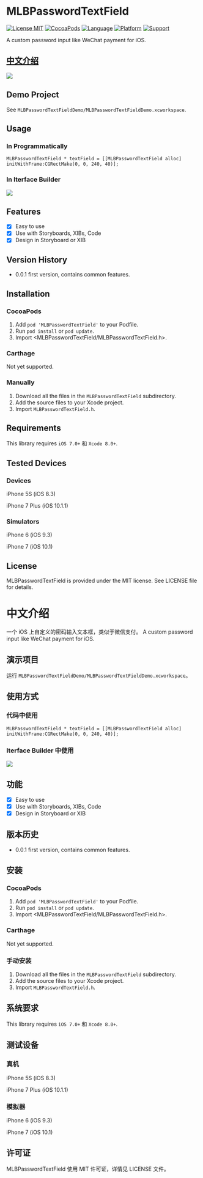# MLBPasswordTextField
[![License MIT](https://img.shields.io/badge/license-MIT-green.svg?style=flat)](https://raw.githubusercontent.com/meilbn/MLBPasswordTextField/master/LICENSE)
[![CocoaPods](https://img.shields.io/cocoapods/v/MLBPasswordTextField.svg)](https://github.com/meilbn/MLBPasswordTextField)
[![Language](https://img.shields.io/badge/language-Objective--C-brightgreen.svg)](https://developer.apple.com/swift)
[![Platform](https://img.shields.io/badge/platform-iOS-orange.svg)](https://www.apple.com/nl/ios/)
[![Support](https://img.shields.io/badge/support-iOS%207+%20-blue.svg?style=flat)](https://www.apple.com/nl/ios/)

A custom password input like WeChat payment for iOS.

## **[中文介绍](https://github.com/meilbn/MLBPasswordTextField#中文介绍)**

![][Demo]

## Demo Project
See ``MLBPasswordTextFieldDemo/MLBPasswordTextFieldDemo.xcworkspace``.

## Usage
### In Programmatically

```
MLBPasswordTextField * textField = [[MLBPasswordTextField alloc] initWithFrame:CGRectMake(0, 0, 240, 40)];
```

### In Iterface Builder

![][Demo_In_IB]

## Features
- [x] Easy to use
- [x] Use with Storyboards, XIBs, Code
- [x] Design in Storyboard or XIB

## Version History
- 0.0.1 first version, contains common features.

## Installation
### CocoaPods
1. Add ``pod 'MLBPasswordTextField'`` to your Podfile.
2. Run ``pod install`` or ``pod update``.
3. Import \<MLBPasswordTextField/MLBPasswordTextField.h\>.

### Carthage
Not yet supported.

### Manually
1. Download all the files in the ``MLBPasswordTextField`` subdirectory.
2. Add the source files to your Xcode project.
3. Import ``MLBPasswordTextField.h``.

## Requirements
This library requires ``iOS 7.0+`` 和 ``Xcode 8.0+``.

## Tested Devices
### Devices
iPhone 5S (iOS 8.3)

iPhone 7 Plus (iOS 10.1.1)

### Simulators
iPhone 6 (iOS 9.3)

iPhone 7 (iOS 10.1)

## License
MLBPasswordTextField is provided under the MIT license. See LICENSE file for details.

# 中文介绍
一个 iOS 上自定义的密码输入文本框，类似于微信支付。
A custom password input like WeChat payment for iOS.

## 演示项目
运行 ``MLBPasswordTextFieldDemo/MLBPasswordTextFieldDemo.xcworkspace``。

## 使用方式
### 代码中使用

```
MLBPasswordTextField * textField = [[MLBPasswordTextField alloc] initWithFrame:CGRectMake(0, 0, 240, 40)];
```

### Iterface Builder 中使用

![][Demo_In_IB]

## 功能
- [x] Easy to use
- [x] Use with Storyboards, XIBs, Code
- [x] Design in Storyboard or XIB

## 版本历史
- 0.0.1 first version, contains common features.

## 安装
### CocoaPods
1. Add ``pod 'MLBPasswordTextField'`` to your Podfile.
2. Run ``pod install`` or ``pod update``.
3. Import \<MLBPasswordTextField/MLBPasswordTextField.h\>.

### Carthage
Not yet supported.

### 手动安装
1. Download all the files in the ``MLBPasswordTextField`` subdirectory.
2. Add the source files to your Xcode project.
3. Import ``MLBPasswordTextField.h``.

## 系统要求
This library requires ``iOS 7.0+`` 和 ``Xcode 8.0+``.

## 测试设备
### 真机
iPhone 5S (iOS 8.3)

iPhone 7 Plus (iOS 10.1.1)

### 模拟器
iPhone 6 (iOS 9.3)

iPhone 7 (iOS 10.1)

## 许可证
MLBPasswordTextField 使用 MIT 许可证，详情见 LICENSE 文件。

[Demo]: https://github.com/meilbn/MLBPasswordTextField/blob/master/Screenshots/Demo.gif
[Demo_In_IB]: https://github.com/meilbn/MLBPasswordTextField/blob/master/Screenshots/Demo_In_IB.png